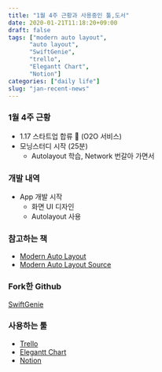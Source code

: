 ```yaml
---
title: "1월 4주 근황과 사용중인 툴,도서"
date: 2020-01-21T11:18:20+09:00
draft: false
tags: ["modern auto layout",
      "auto layout",
      "SwiftGenie",
      "trello",
      "Elegantt Chart",
      "Notion"]
categories: ["daily life"]
slug: "jan-recent-news"
---
```


### 1월 4주 근황
- 1.17 스타트업 합류 🚀 (O2O 서비스)
- 모닝스터디 시작 (25분)
  - Autolayout 학습, Network 번갈아 가면서 

### 개발 내역
- App 개발 시작 
  - 화면 UI 디자인 
  - Autolayout 사용
  
### 참고하는 책
- [Modern Auto Layout](https://useyourloaf.com/autolayout/) 
- [Modern Auto Layout Source](https://github.com/kharrison/albookcode)

### Fork한 Github 
[SwiftGenie](https://github.com/bgayman/SwiftGenie)

### 사용하는 툴
- [Trello](https://trello.com/)
- [Elegantt Chart](https://elegantt.com/)
- [Notion](https://www.notion.so/)

